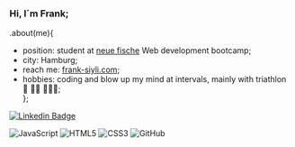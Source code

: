 ### Hi, I´m Frank;
.about(me){
  - position: student at [neue fische](https://www.neuefische.de) Web development bootcamp; 
  - city: Hamburg;
  - reach me: [frank-siyli.com](https://next-js-portfolio-pi-nine.vercel.app);
  - hobbies: coding and blow up my mind at intervals, mainly with triathlon 🐳 🚴🏼 🏃🏻‍♂️;  
  };

[![Linkedin Badge](https://img.shields.io/badge/-franksiyli-blue?style=flat-square&logo=Linkedin&logoColor=white&link=https://www.linkedin.com/in/frank-siyli-45b154226/)](https://www.linkedin.com/in/frank-siyli-45b154226/)


![JavaScript](https://img.shields.io/badge/-JavaScript-black?style=flat-square&logo=javascript)
![HTML5](https://img.shields.io/badge/-HTML5-E34F26?style=flat-square&logo=html5&logoColor=white)
![CSS3](https://img.shields.io/badge/-CSS3-1572B6?style=flat-square&logo=css3)
![GitHub](https://img.shields.io/badge/-GitHub-181717?style=flat-square&logo=github)

